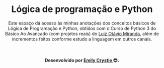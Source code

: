 <div align="center"> 
 <h1> Lógica de programação e Python </h1>
 <p> Este espaço dá acesso às minhas anotações dos conceitos básicos de Lógica de Programação e Python, obtidos com o Curso de Python 3 do Básico Ao Avançado (com projetos reais)
 do <a href="https://www.udemy.com/course/python-3-do-zero-ao-avancado/" target="_blank">Luiz Otávio Miranda</a>, além de incrementos feitos conforme estudo a linguagem em outros canais. </p>
 <br>
</div>

<h4 align="center"> Desenvolvido por <a href="https://www.linkedin.com/in/emilycrystie/" target="_blank"> Emily Crystie <a>  😎. <h4>
